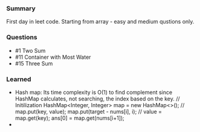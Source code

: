 ### Summary
First day in leet code. Starting from array - easy and medium qustions only.

### Questions
* #1 Two Sum
* #11 Container with Most Water
* #15 Three Sum

### Learned
* Hash map:
  Its time complexity is O(1) to find complement since HashMap calculates, not searching, the index based on the key.
        // Initilization
      	HashMap<Integer, Integer> map = new HashMap<>(); 
    		// map.put(key, value);
        map.put(target - nums[i], i);
        // value = map.get(key);
        ans[0] = map.get(nums[i+1]);
* 
